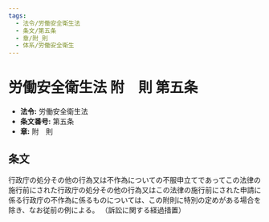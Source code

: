 ```yaml
---
tags:
  - 法令/労働安全衛生法
  - 条文/第五条
  - 章/附_則
  - 体系/労働安全衛生
---
```

# 労働安全衛生法 附　則 第五条

- **法令:** 労働安全衛生法
- **条文番号:** 第五条
- **章:** 附　則

## 条文
行政庁の処分その他の行為又は不作為についての不服申立てであってこの法律の施行前にされた行政庁の処分その他の行為又はこの法律の施行前にされた申請に係る行政庁の不作為に係るものについては、この附則に特別の定めがある場合を除き、なお従前の例による。
（訴訟に関する経過措置）

